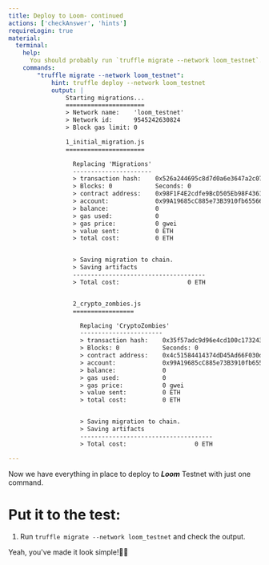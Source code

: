 ```yaml
---
title: Deploy to Loom- continued
actions: ['checkAnswer', 'hints']
requireLogin: true
material:
  terminal:
    help:
      You should probably run `truffle migrate --network loom_testnet`.
    commands:
        "truffle migrate --network loom_testnet":
            hint: truffle deploy --network loom_testnet
            output: |
                Starting migrations...
                ======================
                > Network name:    'loom_testnet'
                > Network id:      9545242630824
                > Block gas limit: 0

                1_initial_migration.js
                ======================

                  Replacing 'Migrations'
                  ----------------------
                  > transaction hash:    0x526a244695c8d7d0a6e3647a2c07e2d66b1a4fdb0c2623563eaaafca1d84b7d6
                  > Blocks: 0            Seconds: 0
                  > contract address:    0x98F1F4E2cdfe9BcD505Eb98F4361aFECDEfD8f88
                  > account:             0x99A19685cC885e73B3910fb65566d4cb75b7dC70
                  > balance:             0
                  > gas used:            0
                  > gas price:           0 gwei
                  > value sent:          0 ETH
                  > total cost:          0 ETH


                  > Saving migration to chain.
                  > Saving artifacts
                  -------------------------------------
                  > Total cost:                   0 ETH


                  2_crypto_zombies.js
                  =================

                    Replacing 'CryptoZombies'
                    -----------------------
                    > transaction hash:    0x35f57adc9d96e4cd100c173243a3363b2c9d2a2fceea272914831d2c732f55f9
                    > Blocks: 0            Seconds: 0
                    > contract address:    0x4c51584414374dD45Ad66F030dB0115d4BcB63a3
                    > account:             0x99A19685cC885e73B3910fb65566d4cb75b7dC70
                    > balance:             0
                    > gas used:            0
                    > gas price:           0 gwei
                    > value sent:          0 ETH
                    > total cost:          0 ETH


                    > Saving migration to chain.
                    > Saving artifacts
                    -------------------------------------
                    > Total cost:                   0 ETH

---
```


 Now we have everything in place to deploy to ***Loom*** Testnet with just one command.

# Put it to the test:

1. Run `truffle migrate --network loom_testnet` and check the output.

 Yeah, you've made it look simple!💪🏻
